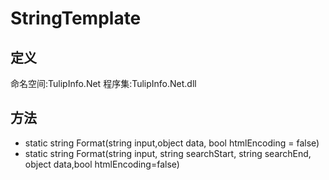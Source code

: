 # StringTemplate

## 定义

命名空间:TulipInfo.Net
程序集:TulipInfo.Net.dll


## 方法
- static string Format(string input,object data, bool htmlEncoding = false)
- static string Format(string input, string searchStart, string searchEnd, object data,bool htmlEncoding=false)